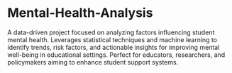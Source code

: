 # Mental-Health-Analysis
A data-driven project focused on analyzing factors influencing student mental health. Leverages statistical techniques and machine learning to identify trends, risk factors, and actionable insights for improving mental well-being in educational settings. Perfect for educators, researchers, and policymakers aiming to enhance student support systems.
